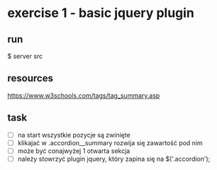 # exercise 1 - basic jquery plugin

## run

$ server src

## resources

https://www.w3schools.com/tags/tag_summary.asp

## task
- [ ] na start wszystkie pozycje są zwinięte
- [ ] klikajać w .accordion__summary rozwija się zawartość pod nim
- [ ] może być conajwyżej 1 otwarta sekcja
- [ ] należy stowrzyć plugin jquery, który zapina się na $('.accordion');
